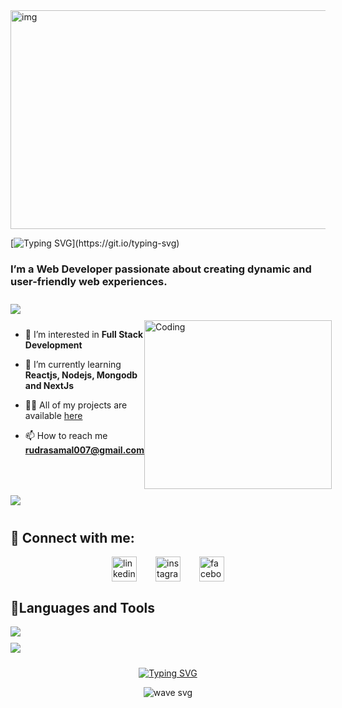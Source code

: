 <div style="display:flex; flex-direction:column; gap:10px">


<!-- first div -->
<div>
<img src="https://media.licdn.com/dms/image/D5612AQGOmwfIE5mlWA/article-cover_image-shrink_720_1280/0/1674617947228?e=2147483647&v=beta&t=FTU_isQ6VYfV5D_ueFHPWvT8ZqgDeJG3yr8Mi8lpfk0"  width="1100"  height="350" alt="img" />

[![Typing SVG](https://readme-typing-svg.demolab.com?font=Fira+Code&size=32&pause=1000&color=8C00AA&center=true&vCenter=true&width=435&lines=Namaste%F0%9F%99%8F%2C+I'm+Happy!)](https://git.io/typing-svg)

### I’m a Web Developer passionate about creating dynamic and user-friendly web experiences.

</div>

<!-- line -->
<div class="line">
<a href="https://github.com/404"><img src="https://user-images.githubusercontent.com/73097560/115834477-dbab4500-a447-11eb-908a-139a6edaec5c.gif"></a>
</div>

<!-- 2nd div -->
<div style='display:flex; flex-direction:row; justify-content:space-between;'>
<div class="intro" >

- 👀 I’m interested in **Full Stack Development**

- 🌱 I’m currently learning **Reactjs, Nodejs, Mongodb and NextJs**

- 👨‍💻 All of my projects are available [here](https://portfolio-Happy-Samal.vercel.app/)

- 📫 How to reach me **rudrasamal007@gmail.com**
</div>
<img alt="Coding" height="270" width="300" src="https://user-images.githubusercontent.com/99413629/212356179-72d0d750-710a-4077-8c79-34b55d6eb954.gif">
</div>

<!-- line -->
<div class="line">
<a href="https://github.com/404"><img src="https://user-images.githubusercontent.com/73097560/115834477-dbab4500-a447-11eb-908a-139a6edaec5c.gif"></a>
</div>

<!-- 3rd div -->
<div >
<h2> 💬 <b>Connect with me:</b></h2>
<div style="display:flex; gap:30px; justify-content:center">  
<a href="https://www.linkedin.com/in/happy-samal-6215972a4?utm_source=share&utm_campaign=share_via&utm_content=profile&utm_medium=android_app" target="_blank"><img align="center" src="https://raw.githubusercontent.com/rahuldkjain/github-profile-readme-generator/master/src/images/icons/Social/linked-in-alt.svg" alt="linkedin" height="40" width="40" /> </a>
<a href="https://www.instagram.com/rudrasamal_?igsh=cGhnMDNoOTdsOHhl" target="_blank"><img align="center" src="https://raw.githubusercontent.com/rahuldkjain/github-profile-readme-generator/master/src/images/icons/Social/instagram.svg" height="40" width="40" alt='instagram'/></a>
<a href="https://www.facebook.com/samalrudra.rudra?mibextid=ZbWKwL" target="_blank"><img align="center" src="https://upload.wikimedia.org/wikipedia/commons/thumb/0/05/Facebook_Logo_%282019%29.png/800px-Facebook_Logo_%282019%29.png" height="40" width="40" alt="facebook" /></a>
</div>   
<h2 ><b>🎇Languages and Tools</b></h2>
<div >
   <img src="https://skillicons.dev/icons?i=html,css,js,bootstrap,tailwind,react,redux,git,github,nodejs,express,mongodb,mysql,firebase,appwrite,npm,postman,vercel,netlify,wordpress,vscode&perline=10" />
</div> 
</div>

<!-- line -->
<div class="line">
<a href="https://github.com/404"><img src="https://user-images.githubusercontent.com/73097560/115834477-dbab4500-a447-11eb-908a-139a6edaec5c.gif"></a>
</div>


<div align="center">

[![Typing SVG](https://readme-typing-svg.herokuapp.com?font=arial&size=30&color=CBC0D3&background=1982C400&center=true&lines=%E2%9A%A1%EF%B8%8FStay+awesome!%E2%9A%A1%EF%B8%8F;%E2%9D%A4%EF%B8%8F+Have+a+nice+day+%E2%9D%A4%EF%B8%8F)](https://git.io/typing-svg)

<p align="center"> <img src="https://user-images.githubusercontent.com/99413629/212357396-fe1a483f-6269-43ea-bfe9-06099f7c0c87.svg" alt="wave svg" />
</p>
</div>